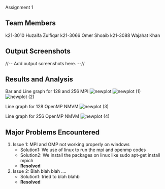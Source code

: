Assignment 1
## Team Members
k21-3010 Huzaifa Zulfiqar
k21-3066 Omer Shoaib
k21-3088 Wajahat Khan
## Output Screenshots
//-- Add output screenshots here. --//
## Results and Analysis
Bar and Line graph for 128 and 256 MPI
![newplot](https://github.com/NUCES-Khi/matrixtimesvector-howteam/assets/127028606/e5dff4ac-327a-4a1b-8a04-59f3ad058001)
![newplot (1)](https://github.com/NUCES-Khi/matrixtimesvector-howteam/assets/127028606/75993d2d-8866-411d-a554-ff943611d6d9)
![newplot (2)](https://github.com/NUCES-Khi/matrixtimesvector-howteam/assets/127028606/2a26faec-341c-4eff-96bb-374a99b51754)

Line graph for 128 OpenMP NMVM
![newplot (3)](https://github.com/NUCES-Khi/matrixtimesvector-howteam/assets/127028606/756d52e4-15e8-4a7f-a414-b15c3980a0ec)

Line graph for 256 OpenMP NMVM
![newplot (4)](https://github.com/NUCES-Khi/matrixtimesvector-howteam/assets/127028606/6535814d-aea7-4f01-8ff2-a691036d71de)


## Major Problems Encountered
1. Issue 1: MPI and OMP not working properly on windows 
    - Solution1: We use of linux to run the mpi and openmp codes
    - Solution2: We install the packages on linux like sudo apt-get install mpich
    - **Resolved**
3. Issue 2: Blah blah blah ....
    - Solution1: tried to blah blahb
    - **Resolved**
